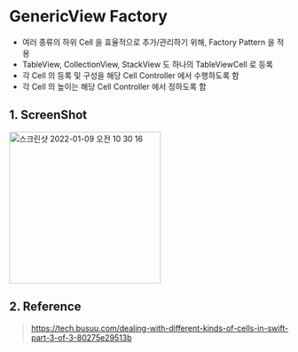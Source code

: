 # GenericView Factory
* 여러 종류의 하위 Cell 을 효율적으로 추가/관리하기 위해, Factory Pattern 을 적용
* TableView, CollectionView, StackView 도 하나의 TableViewCell 로 등록
* 각 Cell 의 등록 및 구성을 해당 Cell Controller 에서 수행하도록 함
* 각 Cell 의 높이는 해당 Cell Controller 에서 정하도록 함


## 1. ScreenShot

<img width="273" alt="스크린샷 2022-01-09 오전 10 30 16" src="https://user-images.githubusercontent.com/30424849/148665724-13a1d996-36d2-4d2b-be3a-8dfde3b4bdb2.png">


## 2. Reference
  > https://tech.busuu.com/dealing-with-different-kinds-of-cells-in-swift-part-3-of-3-80275e29513b

